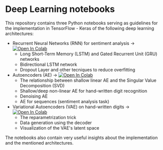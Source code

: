 # Deep Learning notebooks

This repository contains three Python notebooks serving as guidelines for the implementation in TensorFlow - Keras of the following deep learning architectures:
- Recurrent Neural Networks (RNN) for sentiment analysis $\rightarrow$ [![Open In Colab](https://colab.research.google.com/assets/colab-badge.svg)](https://colab.research.google.com/github/silviapoletti/Deep_Learning_notebooks/blob/main/recurrent_neural_network.ipynb)
  - Long Short-Term Memory (LSTM) and Gated Recurrent Unit (GRU) networks
  - Bidirectional LSTM network
  - Dropout Layer and other tecniques to reduce overfitting
- Autoencoders (AE) $\rightarrow$ [![Open In Colab](https://colab.research.google.com/assets/colab-badge.svg)](https://colab.research.google.com/github/silviapoletti/Deep_Learning_notebooks/blob/main/autoencoders.ipynb)
  - The relationship between shallow linear AE and the Singular Value Decomposition (SVD)
  - Shallow/deep non-linear AE for hand-written digit recognition
  - Denoising AE
  - AE for sequences (sentiment analysis task)
- Variational Autoencoders (VAE) on hand-written digits $\rightarrow$ [![Open In Colab](https://colab.research.google.com/assets/colab-badge.svg)](https://colab.research.google.com/github/silviapoletti/Deep_Learning_notebooks/blob/main/variational_autoencoders.ipynb)
  - The reparametrization trick
  - Data generation using the decoder
  - Visualization of the VAE's latent space

The notebooks also contain very useful insights about the implementation and the mentioned architectures.
